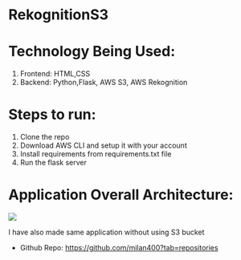 # RekognitionS3

# Technology Being Used:
  1. Frontend: HTML,CSS
  2. Backend: Python,Flask, AWS S3, AWS Rekognition

# Steps to run:
  1. Clone the repo
  2. Download AWS CLI and setup it with your account
  3. Install requirements from requirements.txt file
  4. Run the flask server

# Application Overall Architecture:

<img src="https://github.com/milan400/RekognitionS3/blob/master/architecture.png"/>

I have also made same application without using S3 bucket
  * Github Repo: https://github.com/milan400?tab=repositories
